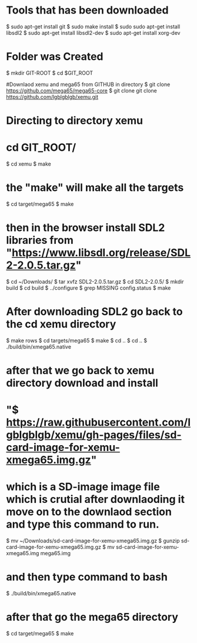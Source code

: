 # Tools that has been downloaded 
$ sudo apt-get install git
$ sudo make install
$ sudo sudo apt-get install libsdl2
$ sudo apt-get install libsdl2-dev
$ sudo apt-get install xorg-dev
# Folder was Created
$ mkdir GIT-ROOT
$ cd $GIT_ROOT

#Downlaod xemu and mega65 from GITHUB in directory
$ git clone https://github.com/mega65/mega65-core
$ git clone git clone https://github.com/lgblgblgb/xemu.git


# Directing to directory xemu
# cd GIT_ROOT/
$ cd xemu
$ make
# the "make" will make all the targets
$ cd target/mega65
$ make
# then in the browser install SDL2 libraries from "https://www.libsdl.org/release/SDL2-2.0.5.tar.gz"
$ cd ~/Downloads/
$ tar xvfz SDL2-2.0.5.tar.gz
$ cd SDL2-2.0.5/
$ mkdir build
$ cd build
$ ../configure
$ grep MISSING config.status
$ make

# After downloading SDL2 go back to the cd xemu directory
$ make rows
$ cd targets/mega65
$ make 
$ cd ..
$ cd ..
$ ./build/bin/xmega65.native



# after that we go back to xemu directory download and install 
# "$ https://raw.githubusercontent.com/lgblgblgb/xemu/gh-pages/files/sd-card-image-for-xemu-xmega65.img.gz"
# which is a SD-image image file which is crutial after downlaoding it move on to the downlaod section and type this command to run.

$ mv ~/Downloads/sd-card-image-for-xemu-xmega65.img.gz
$ gunzip sd-card-image-for-xemu-xmega65.img.gz
$ mv sd-card-image-for-xemu-xmega65.img mega65.img

# and then type command to bash
$ ./build/bin/xmega65.native

# after that go the mega65 directory
$ cd target/mega65
$ make



